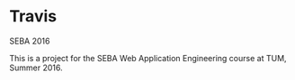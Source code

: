 # Travis
SEBA 2016

This is a project for the SEBA Web Application Engineering course at TUM, Summer 2016.
